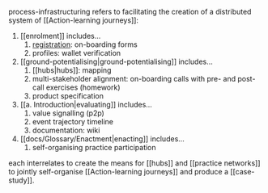 process-infrastructuring refers to facilitating the creation of a distributed system of [[Action-learning journeys]]:

1. [[enrolment]] includes...
	1. [registration](https://register.prisma.events): on-boarding forms
	3. profiles: wallet verification
2. [[ground-potentialising|ground-potentialising]] includes...
	1. [[hubs|hubs]]: mapping
	2. multi-stakeholder alignment: on-boarding calls with pre- and post-call exercises (homework)
	3. product specification
3. [[a. Introduction|evaluating]] includes...
	1. value signalling (p2p)
	2. event trajectory timeline
	3. documentation: wiki
4. [[docs/Glossary/Enactment|enacting]] includes...
	1. self-organising practice participation

each interrelates to create the means for [[hubs]] and [[practice networks]] to jointly self-organise [[Action-learning journeys]] and produce a [[case-study]].